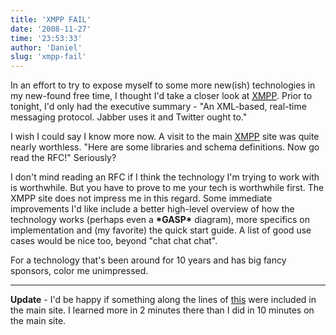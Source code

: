 ```yaml
---
title: 'XMPP FAIL'
date: '2008-11-27'
time: '23:53:33'
author: 'Daniel'
slug: 'xmpp-fail'
---
```


<p>In an effort to try to expose myself to some more new(ish) technologies in my new-found free time, I thought I'd take a closer look at <acronym title="eXtensible Messaging and Presence Protocol"><a href="http://xmpp.org/">XMPP</a></acronym>. Prior to tonight, I'd only had the executive summary - "An XML-based, real-time messaging protocol. Jabber uses it and Twitter ought to."</p>

<p>I wish I could say I know more now. A visit to the main <a href="http://xmpp.org/">XMPP</a> site was quite nearly worthless. "Here are some libraries and schema definitions. Now go read the RFC!" Seriously?</p>

<p>I don't mind reading an RFC if I think the technology I'm trying to work with is worthwhile. But you have to prove to me your tech is worthwhile first. The XMPP site does not impress me in this regard. Some immediate improvements I'd like include a better high-level overview of how the technology works (perhaps even a <strong>*GASP*</strong> diagram), more specifics on implementation and (my favorite) the quick start guide. A list of good use cases would be nice too, beyond "chat chat chat".</p>

<p>For a technology that's been around for 10 years and has big fancy sponsors, color me unimpressed.</p>

<hr>

<p><strong>Update</strong> - I'd be happy if something along the lines of <a href="http://www.rubyfleebie.com/im-integration-with-xmpp4r">this</a> were included in the main site. I learned more in 2 minutes there than I did in 10 minutes on the main site.</p>
